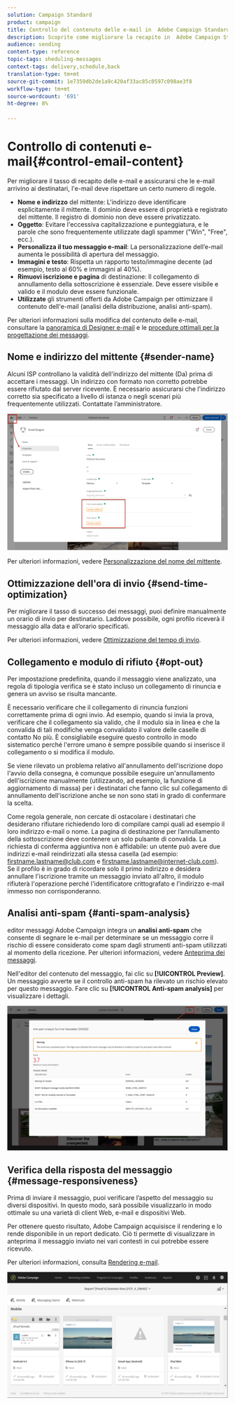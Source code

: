 ```yaml
---
solution: Campaign Standard
product: campaign
title: Controllo del contenuto delle e-mail in  Adobe Campaign Standard
description: Scoprite come migliorare la recapito in  Adobe Campaign Standard durante la modifica del contenuto delle e-mail.
audience: sending
content-type: reference
topic-tags: sheduling-messages
context-tags: delivery,schedule,back
translation-type: tm+mt
source-git-commit: 1e7359db2de1a9c420af33ac85c0597c098ae3f8
workflow-type: tm+mt
source-wordcount: '691'
ht-degree: 8%

---
```



# Controllo di contenuti e-mail{#control-email-content}

Per migliorare il tasso di recapito delle e-mail e assicurarsi che le e-mail arrivino ai destinatari, l&#39;e-mail deve rispettare un certo numero di regole.

* **Nome e indirizzo** del mittente: L&#39;indirizzo deve identificare esplicitamente il mittente. Il dominio deve essere di proprietà e registrato del mittente. Il registro di dominio non deve essere privatizzato.
* **Oggetto**: Evitare l&#39;eccessiva capitalizzazione e punteggiatura, e le parole che sono frequentemente utilizzate dagli spammer (&quot;Win&quot;, &quot;Free&quot;, ecc.).
* **Personalizza il tuo messaggio e-mail**: La personalizzazione dell’e-mail aumenta le possibilità di apertura del messaggio.
* **Immagini e testo**: Rispetta un rapporto testo/immagine decente (ad esempio, testo al 60% e immagini al 40%).
* **Rimuovi iscrizione e pagina** di destinazione: Il collegamento di annullamento della sottoscrizione è essenziale. Deve essere visibile e valido e il modulo deve essere funzionale.
* **Utilizzate** gli strumenti offerti da  Adobe Campaign per ottimizzare il contenuto dell&#39;e-mail (analisi della distribuzione, analisi anti-spam).

Per ulteriori informazioni sulla modifica del contenuto delle e-mail, consultare la [panoramica di Designer e-mail](../../designing/using/designing-content-in-adobe-campaign.md) e le [procedure ottimali per la progettazione dei messaggi](../../designing/using/designing-content-in-adobe-campaign.md#content-design-best-practices).

## Nome e indirizzo del mittente {#sender-name}

Alcuni ISP controllano la validità dell&#39;indirizzo del mittente (Da) prima di accettare i messaggi. Un indirizzo con formato non corretto potrebbe essere rifiutato dal server ricevente. È necessario assicurarsi che l&#39;indirizzo corretto sia specificato a livello di istanza o negli scenari più frequentemente utilizzati. Contattate l’amministratore.

![](assets/delivery_content_edition16.png)

Per ulteriori informazioni, vedere [Personalizzazione del nome del mittente](../../designing/using/personalization.md#personalizing-the-sender).

## Ottimizzazione dell&#39;ora di invio {#send-time-optimization}

Per migliorare il tasso di successo dei messaggi, puoi definire manualmente un orario di invio per destinatario. Laddove possibile, ogni profilo riceverà il messaggio alla data e all’orario specificati.

Per ulteriori informazioni, vedere [Ottimizzazione del tempo di invio](../../sending/using/optimizing-the-sending-time.md).

## Collegamento e modulo di rifiuto {#opt-out}

Per impostazione predefinita, quando il messaggio viene analizzato, una regola di tipologia verifica se è stato incluso un collegamento di rinuncia e genera un avviso se risulta mancante.

È necessario verificare che il collegamento di rinuncia funzioni correttamente prima di ogni invio. Ad esempio, quando si invia la prova, verificare che il collegamento sia valido, che il modulo sia in linea e che la convalida di tali modifiche venga convalidato il valore delle caselle di contatto No più. È consigliabile eseguire questo controllo in modo sistematico perché l&#39;errore umano è sempre possibile quando si inserisce il collegamento o si modifica il modulo.

Se viene rilevato un problema relativo all&#39;annullamento dell&#39;iscrizione dopo l&#39;avvio della consegna, è comunque possibile eseguire un&#39;annullamento dell&#39;iscrizione manualmente (utilizzando, ad esempio, la funzione di aggiornamento di massa) per i destinatari che fanno clic sul collegamento di annullamento dell&#39;iscrizione anche se non sono stati in grado di confermare la scelta.

Come regola generale, non cercate di ostacolare i destinatari che desiderano rifiutare richiedendo loro di compilare campi quali ad esempio il loro indirizzo e-mail o nome. La pagina di destinazione per l’annullamento della sottoscrizione deve contenere un solo pulsante di convalida. La richiesta di conferma aggiuntiva non è affidabile: un utente può avere due indirizzi e-mail reindirizzati alla stessa casella (ad esempio: firstname.lastname@club.com e firstname.lastname@internet-club.com). Se il profilo è in grado di ricordare solo il primo indirizzo e desidera annullare l&#39;iscrizione tramite un messaggio inviato all&#39;altro, il modulo rifiuterà l&#39;operazione perché l&#39;identificatore crittografato e l&#39;indirizzo e-mail immesso non corrisponderanno.

## Analisi anti-spam {#anti-spam-analysis}

 editor messaggi Adobe Campaign integra un **analisi anti-spam** che consente di segnare le e-mail per determinare se un messaggio corre il rischio di essere considerato come spam dagli strumenti anti-spam utilizzati al momento della ricezione. Per ulteriori informazioni, vedere [Anteprima dei messaggi](../../sending/using/previewing-messages.md).

Nell&#39;editor del contenuto del messaggio, fai clic su **[!UICONTROL Preview]**. Un messaggio avverte se il controllo anti-spam ha rilevato un rischio elevato per questo messaggio. Fare clic su **[!UICONTROL Anti-spam analysis]** per visualizzare i dettagli.

![](assets/sending_anti-spam_analysis.png)

## Verifica della risposta del messaggio {#message-responsiveness}

Prima di inviare il messaggio, puoi verificare l’aspetto del messaggio su diversi dispositivi. In questo modo, sarà possibile visualizzarlo in modo ottimale su una varietà di client Web, e-mail e dispositivi Web.

Per ottenere questo risultato, Adobe Campaign acquisisce il rendering e lo rende disponibile in un report dedicato. Ciò ti permette di visualizzare in anteprima il messaggio inviato nei vari contesti in cui potrebbe essere ricevuto.

Per ulteriori informazioni, consulta [Rendering e-mail](../../sending/using/email-rendering.md).

![](assets/inbox_rendering_report_3.png)
